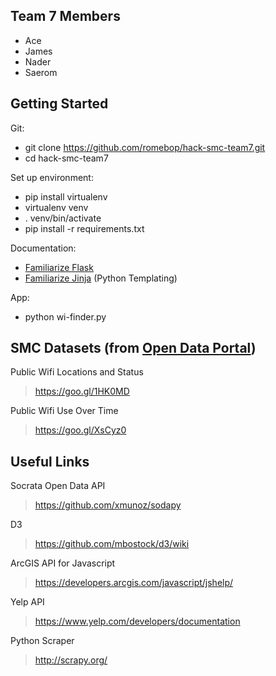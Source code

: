 Team 7 Members
--------------
* Ace
* James
* Nader
* Saerom

Getting Started
---------------
Git:

* git clone https://github.com/romebop/hack-smc-team7.git
* cd hack-smc-team7

Set up environment:

* pip install virtualenv
* virtualenv venv
* . venv/bin/activate
* pip install -r requirements.txt


Documentation:

* [Familiarize Flask](http://flask.pocoo.org/docs/0.10/quickstart/)
* [Familiarize Jinja](http://jinja.pocoo.org/) (Python Templating)

App:

* python wi-finder.py

SMC Datasets (from [Open Data Portal](https://data.smcgov.org/))
----------------------------------------------------------------
Public Wifi Locations and Status
> https://goo.gl/1HK0MD

Public Wifi Use Over Time
> https://goo.gl/XsCyz0

Useful Links
------------
Socrata Open Data API
> https://github.com/xmunoz/sodapy

D3
> https://github.com/mbostock/d3/wiki

ArcGIS API for Javascript
> https://developers.arcgis.com/javascript/jshelp/

Yelp API
> https://www.yelp.com/developers/documentation

Python Scraper
> http://scrapy.org/
